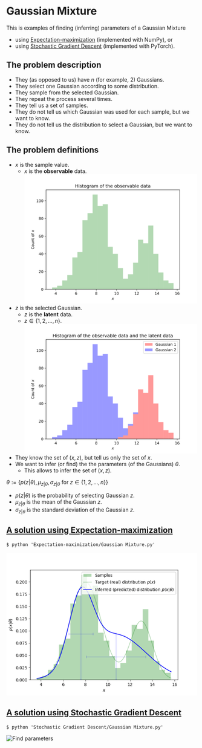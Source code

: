# Gaussian Mixture

This is examples of finding (inferring) parameters of a Gaussian Mixture
- using [Expectation-maximization](./Expectation-maximization/) (implemented with NumPy), or
- using [Stochastic Gradient Descent](./Stochastic%20Gradient%20Descent/) (implemented with PyTorch).


## The problem description
- They (as opposed to us) have $n$ (for example, 2) Gaussians.
- They select one Gaussian according to some distribution.
- They sample from the selected Gaussian.
- They repeat the process several times.
- They tell us a set of samples.
- They do not tell us which Gaussian was used for each sample, but we want to know.
- They do not tell us the distribution to select a Gaussian, but we want to know.

## The problem definitions
- $x$ is the sample value.
  - $x$ is the **observable** data.
  </br>![Histogram of the observable data](Expectation-maximization/.README.md/Histogram%20of%20the%20observable%20data.svg)
- $z$ is the selected Gaussian.
  - $z$ is the **latent** data.
  - $z \in \{ 1, 2, ..., n \}$.
   </br>![Histogram of the observable data and the latent data](Expectation-maximization/.README.md/Histogram%20of%20the%20observable%20data%20and%20the%20latent%20data.svg)
- They know the set of $(x,z)$, but tell us only the set of $x$.
- We want to infer (or find) the the parameters (of the Gaussians) $θ$.
  - This allows to infer the set of $(x,z)$.

$θ := \{ p(z|θ), \mu_{z|θ}, \sigma_{z|θ} \text{ for } z \in \{1, 2, ..., n \} \}$
- $p(z|θ)$ is the probability of selecting Gaussian $z$.
- $\mu_{z|θ}$ is the mean of the Gaussian $z$.
- $\sigma_{z|θ}$ is the standard deviation of the Gaussian $z$.


## [A solution using Expectation-maximization](./Expectation-maximization/)

```
$ python 'Expectation-maximization/Gaussian Mixture.py'
```

![Find parameters](Expectation-maximization/.README.md/Find%20parameters.gif)


## [A solution using Stochastic Gradient Descent](./Stochastic%20Gradient%20Descent/)

```
$ python 'Stochastic Gradient Descent/Gaussian Mixture.py'
```

![Find parameters](Stochastic%20Gradient%20Descent/.README.md/Find%20parameters.gif)
